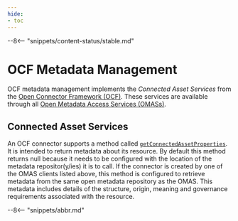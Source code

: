 ```yaml
---
hide:
- toc
---
```


<!-- SPDX-License-Identifier: CC-BY-4.0 -->
<!-- Copyright Contributors to the ODPi Egeria project 2020. -->

--8<-- "snippets/content-status/stable.md"

# OCF Metadata Management

OCF metadata management implements the *Connected Asset Services* from the [Open Connector Framework (OCF)](/frameworks/ocf/overview). These services are available through all [Open Metadata Access Services (OMASs)](/services/omas).

## Connected Asset Services

An OCF connector supports a method called [`getConnectedAssetProperties`](/concepts/connected-asset-properties).  It is intended to return metadata about its resource.  By default this method returns null because it needs to be configured with the location of the metadata repositor(y/ies) it is to call. If the connector is created by one of the OMAS clients listed above, this method is configured to retrieve metadata from the same open metadata repository as the OMAS.  This metadata includes details of the structure, origin, meaning and governance requirements associated with the resource.


--8<-- "snippets/abbr.md"
